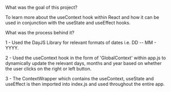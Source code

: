 What was the goal of this project?

To learn more about the useContext hook within React and how it can be used in conjunction with the useState and useEffect hooks.

What was the process behind it?

1 - Used the DayJS Library for relevant formats of dates i.e. DD -- MM - YYYY.

2 - Used the useContext hook in the form of 'GlobalContext' within app.js to dynamically update the relevant days, months and year based on whether the user clicks on the right or left button.

3 - The ContextWrapper which contains the useContext, useState and useEffect is then imported into index.js and used throughout the entire app.